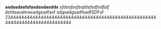 **asdasdasfafasdasdasdds**
*sfdasfsafsafdsfsdfsdfaíf*
dsfdsaxalmaxadgsadfasf
sdgsadgsadfsadfSDFsf
2344444444444444444444444444444444444444444444444444444444444444444444444444444
